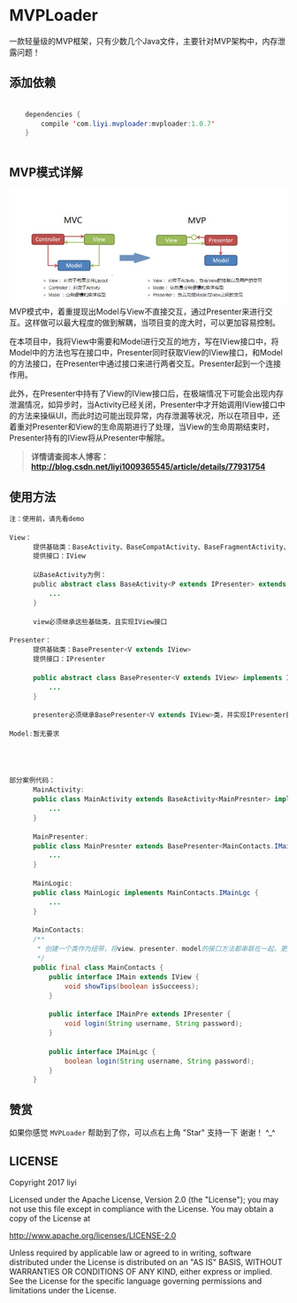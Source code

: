 # MVPLoader
一款轻量级的MVP框架，只有少数几个Java文件，主要针对MVP架构中，内存泄露问题！

## 添加依赖
```Java

    dependencies {
        compile 'com.liyi.mvploader:mvploader:1.0.7'
    }
    
```

## MVP模式详解
![MVP](https://github.com/albert-lii/MVPLoader/blob/master/picture/mvp.png)
MVP模式中，着重提现出Model与View不直接交互，通过Presenter来进行交互。这样做可以最大程度的做到解耦，当项目变的庞大时，可以更加容易控制。  

在本项目中，我将View中需要和Model进行交互的地方，写在IView接口中，将Model中的方法也写在接口中，Presenter同时获取View的IView接口，和Model的方法接口，在Presenter中通过接口来进行两者交互。Presenter起到一个连接作用。  

此外，在Presenter中持有了View的IView接口后，在极端情况下可能会出现内存泄漏情况，如异步时，当Activity已经关闭，Presenter中才开始调用IView接口中的方法来操纵UI，而此时边可能出现异常，内存泄漏等状况，所以在项目中，还着重对Presenter和View的生命周期进行了处理，当View的生命周期结束时，Presenter持有的IView将从Presenter中解除。

> **详情请查阅本人博客：http://blog.csdn.net/liyi1009365545/article/details/77931754**

## 使用方法
```Java
注：使用前，请先看demo

View：
      提供基础类：BaseActivity、BaseCompatActivity、BaseFragmentActivity、BaseFragment
      提供接口：IView

      以BaseActivity为例：
      public abstract class BaseActivity<P extends IPresenter> extends Activity implements IView {
          ...
      }

      view必须继承这些基础类，且实现IView接口

Presenter：
      提供基础类：BasePresenter<V extends IView>
      提供接口：IPresenter

      public abstract class BasePresenter<V extends IView> implements IPresenter {
          ...
      }

      presenter必须继承BasePresenter<V extends IView>类，并实现IPresenter接口
      
Model:暂无要求




部分案例代码：
      MainActivity:
      public class MainActivity extends BaseActivity<MainPresnter> implements MainContacts.IMain {
          ...
      }

      MainPresenter:
      public class MainPresnter extends BasePresenter<MainContacts.IMain> implements MainContacts.IMainPre {
          ...
      }
      
      MainLogic:
      public class MainLogic implements MainContacts.IMainLgc {
          ...
      }
      
      MainContacts:
      /**
       * 创建一个类作为纽带，将view、presenter、model的接口方法都串联在一起，更加便于管理
       */
      public final class MainContacts {
          public interface IMain extends IView {
              void showTips(boolean isSucceess);
          }

          public interface IMainPre extends IPresenter {
              void login(String username, String password);
          }

          public interface IMainLgc {
              boolean login(String username, String password);
          }
      }
```

## 赞赏
如果你感觉 `MVPLoader` 帮助到了你，可以点右上角 "Star" 支持一下 谢谢！ ^_^


## LICENSE
Copyright 2017 liyi

Licensed under the Apache License, Version 2.0 (the "License");
you may not use this file except in compliance with the License.
You may obtain a copy of the License at

   http://www.apache.org/licenses/LICENSE-2.0

Unless required by applicable law or agreed to in writing, software
distributed under the License is distributed on an "AS IS" BASIS,
WITHOUT WARRANTIES OR CONDITIONS OF ANY KIND, either express or implied.
See the License for the specific language governing permissions and
limitations under the License.
